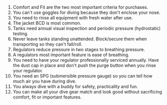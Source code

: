 1. Comfort and Fit are the two most important criteria for purchases.
2. You can't use goggles for diving because they don't enclose your nose.
3. You need to rinse all equipment with fresh water after use.
4. The jacket BCD is most common.
5. Tanks need annual visual inspection and periodic pressure (hydrostatic) testing.
6. Never leave tanks standing unattended. Block/secure them when transporting so they can't fall/roll.
7. Regulators reduce pressure in two stages to breathing pressure.
8. A regulators most important feature is ease of breathing.
9. You need to have your regulator professionally serviced annually. Have the dust cap in place and don't push the purge button when you rinse your regulator.
10. You need an SPG (submersible pressure gauge) so you can tell how much air you have during dive.
11. You always dive with a buddy for safety, practicality and fun.
12. You can make all your dive gear match and look good without sacrificing comfort, fit or important features.
